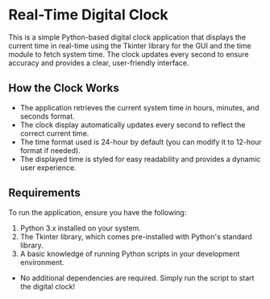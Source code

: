 # Real-Time Digital Clock

This is a simple Python-based digital clock application that displays the current time in real-time using the Tkinter library for the GUI and the time module to fetch system time. The clock updates every second to ensure accuracy and provides a clear, user-friendly interface.

## How the Clock Works

- The application retrieves the current system time in hours, minutes, and seconds format.
- The clock display automatically updates every second to reflect the correct current time.
- The time format used is 24-hour by default (you can modify it to 12-hour format if needed).
- The displayed time is styled for easy readability and provides a dynamic user experience.

## Requirements

To run the application, ensure you have the following:

1. Python 3.x installed on your system.
2. The Tkinter library, which comes pre-installed with Python's standard library.
3. A basic knowledge of running Python scripts in your development environment.

- No additional dependencies are required. Simply run the script to start the digital clock!